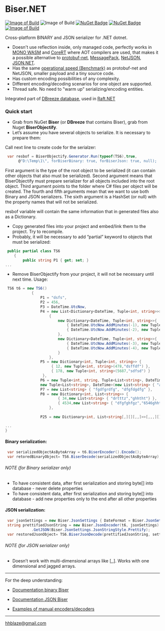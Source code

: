 # Biser.NET
[![Image of Build](https://img.shields.io/badge/License-BSD%203,%20FOSS-FC0574.svg)](https://github.com/hhblaze/Biser/blob/master/LICENSE)
![Image of Build](https://img.shields.io/badge/Roadmap-completed-33CC33.svg)
[![NuGet Badge](https://buildstats.info/nuget/Biser)](https://www.nuget.org/packages/Biser/)
[![NuGet Badge](https://buildstats.info/nuget/BiserObjectify)](https://www.nuget.org/packages/BiserObjectify/)
[![Image of Build](https://img.shields.io/badge/Powered%20by-tiesky.com-1883F5.svg)](http://tiesky.com)

Cross-platform BINARY and JSON serializer for .NET dotnet.

- Doesn't use reflection inside, only managed code, perfectly works in [MONO WASM](https://github.com/aspnet/Blazor) and [CoreRT](https://github.com/dotnet/corert) where AOT compilers are used,
that makes it a possible alternative to [protobuf-net](https://github.com/mgravell/protobuf-net), [MessagePack](https://github.com/neuecc/MessagePack-CSharp),  [NetJSON](https://github.com/rpgmaker/NetJSON), [JSON.NET](https://www.newtonsoft.com/json).
- Has the same [operational speed (Benchmark)](https://github.com/hhblaze/Biser/blob/master/Benchmark/Program.cs) as protobuf-net and NetJSON, smaller payload and a tiny source code.
- Has custom encoding possibilities of any complexity.
- Different encoding/decoding scenarios for one object are supported.
- Thread safe. No need to "warm up" serializing/encoding entities.


Integrated part of [DBreeze database](https://github.com/hhblaze/DBreeze), used in [Raft.NET](https://github.com/hhblaze/Raft.Net)

### Quick start

- Grab from NuGet **Biser** (or **DBreeze** that contains Biser), grab from Nuget **BiserObjectify**.
- Let’s assume you have several objects to serialize. It is necessary to prepare them: 

Call next line to create code for the serialzer:
```C#
 var resbof = BiserObjectify.Generator.Run(typeof(TS6),true, 
      @"D:\Temp\1\", forBiserBinary: true, forBiserJson: true, null);
```

First argument is the type of the root object to be serialized (it can contain other objects that also must be serialized).
Second argument means that BiserObjectify must prepare serializer for all objects included into the root object.
Third argument points to the folder where C# files per object will be created.
The fourth and fifth arguments mean that we want to use both Binary and JSON serializers.
The sixth argument is a HashSet (or null) with the property names that will not be serialized.

resbof variable will contain the same information that in generated files also as a Dictionary.

- Copy generated files into your project and embed/link them to the project. Try to recompile. 
- Probably, it will be necessary to add “partial” keyword to objects that must be serialized:

```C#
 public partial class TS6
    {
        public string P1 { get; set; }
...
```

- Remove BiserObjectify from your project, it will not be necessary until next time.
Usage:
```C#
 TS6 t6 = new TS6()
            {                
                P1 = "dsfs",
                P2 = 456,
                P3 = DateTime.UtcNow,
                P4 = new List<Dictionary<DateTime, Tuple<int, string>>>
                    {
                        new Dictionary<DateTime, Tuple<int, string>>{
                            { DateTime.UtcNow.AddMinutes(-1), new Tuple<int, string>(12,"testvar") },
                            { DateTime.UtcNow.AddMinutes(-2), new Tuple<int, string>(125,"testvar123") }
                        },
                        new Dictionary<DateTime, Tuple<int, string>>{
                            { DateTime.UtcNow.AddMinutes(-3), new Tuple<int, string>(17,"dsfsdtestvar") },
                            { DateTime.UtcNow.AddMinutes(-4), new Tuple<int, string>(15625,"sdfsdtestvar") }
                        }
                    },
                P5 = new Dictionary<int, Tuple<int, string>> {
                     { 12, new Tuple<int, string>(478,"dsffdf") },
                     { 178, new Tuple<int, string>(5687,"sdfsd") }
                 },
                P6 = new Tuple<int, string, Tuple<List<string>, DateTime>>(445, "dsfdfgfgfg", 
                new Tuple<List<string>, DateTime>(new List<string> { "a1", "a2" }, DateTime.Now.AddDays(58))),
                P7 = new List<string> { "fgdfgrdfg", "dfgfdgdfg" },
                P8 = new Dictionary<int, List<string>> {
                        { 34,new List<string> { "drtttz","ghhtht"} },
                        { 4534,new List<string> { "dfgfghfgz","6546ghhtht"} }
                    },
					
				P25 = new Dictionary<int, List<string[,][][,,]>>[,,,][][,,]

...
}

```


#### Binary serialization:
```C#
 var serializedObjectAsByteArray = t6.BiserEncoder().Encode();
 var retoredBinaryObject= TS6.BiserDecode(serializedObjectAsByteArray);
```

###### NOTE (for Binary serializer only)
 - To have consistent data, after first serialization and storing byte[] into database - never delete properties
 - To have consistent data, after first serialization and storing byte[] into database - add new properties only to the end after all other properties

#### JSON serialization:
```C#
 var jsonSettings = new Biser.JsonSettings { DateFormat = Biser.JsonSettings.DateTimeStyle.ISO };
 string prettifiedJsonString = new Biser.JsonEncoder(t6, jsonSettings)
            .GetJSON(Biser.JsonSettings.JsonStringStyle.Prettify);
 var restoredJsonObject= TS6.BiserJsonDecode(prettifiedJsonString, settings: jsonSettings);
```

###### NOTE (for JSON serializer only)
 - Doesn’t work with multi-dimensional arrays like [,,]. Works with one dimensional and jagged arrays. 


-------------
For the deep understanding:

- [Documentation binary Biser](https://docs.google.com/document/d/e/2PACX-1vQa3C506Esw3Fkroj4OA5erGOHEZpAtnXcQQ90R0w1wnFqO_16CH0dUfBJZt_ppB15ykoZWI9eR8KcG/pub)
- [Documentation JSON Biser](https://docs.google.com/document/d/e/2PACX-1vQa3C506Esw3Fkroj4OA5erGOHEZpAtnXcQQ90R0w1wnFqO_16CH0dUfBJZt_ppB15ykoZWI9eR8KcG/pub#id.yqadcf2f2moz)

- [Examples of manual encoders/decoders](https://github.com/hhblaze/Biser/blob/master/BiserTest_Net)
-------------

hhblaze@gmail.com
